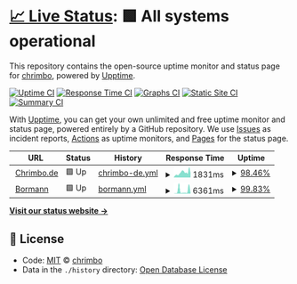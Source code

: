 # [📈 Live Status](https://chrimbo.github.io/upptime): <!--live status--> **🟩 All systems operational**

This repository contains the open-source uptime monitor and status page for [chrimbo](https://chrimbo.github.io/upptime), powered by [Upptime](https://github.com/upptime/upptime).

[![Uptime CI](https://github.com/koj-co/upptime/workflows/Uptime%20CI/badge.svg)](https://github.com/koj-co/upptime/actions?query=workflow%3A%22Uptime+CI%22)
[![Response Time CI](https://github.com/koj-co/upptime/workflows/Response%20Time%20CI/badge.svg)](https://github.com/koj-co/upptime/actions?query=workflow%3A%22Response+Time+CI%22)
[![Graphs CI](https://github.com/koj-co/upptime/workflows/Graphs%20CI/badge.svg)](https://github.com/koj-co/upptime/actions?query=workflow%3A%22Graphs+CI%22)
[![Static Site CI](https://github.com/koj-co/upptime/workflows/Static%20Site%20CI/badge.svg)](https://github.com/koj-co/upptime/actions?query=workflow%3A%22Static+Site+CI%22)
[![Summary CI](https://github.com/koj-co/upptime/workflows/Summary%20CI/badge.svg)](https://github.com/koj-co/upptime/actions?query=workflow%3A%22Summary+CI%22)

With [Upptime](https://upptime.js.org), you can get your own unlimited and free uptime monitor and status page, powered entirely by a GitHub repository. We use [Issues](https://github.com/chrimbo/upptime/issues) as incident reports, [Actions](https://github.com/chrimbo/upptime/actions) as uptime monitors, and [Pages](https://chrimbo.github.io/upptime) for the status page.

<!--start: status pages-->
<!-- This summary is generated by Upptime (https://github.com/upptime/upptime) -->
<!-- Do not edit this manually, your changes will be overwritten -->
<!-- prettier-ignore -->
| URL | Status | History | Response Time | Uptime |
| --- | ------ | ------- | ------------- | ------ |
| <img alt="" src="https://favicons.githubusercontent.com/www.chrimbo.de" height="13"> [Chrimbo.de](https://www.chrimbo.de) | 🟩 Up | [chrimbo-de.yml](https://github.com/chrimbo/upptime/commits/master/history/chrimbo-de.yml) | <details><summary><img alt="Response time graph" src="./graphs/chrimbo-de/response-time-week.png" height="20"> 1831ms</summary><br><a href="https://chrimbo.github.io/upptime/history/chrimbo-de"><img alt="Response time 5011" src="https://img.shields.io/endpoint?url=https%3A%2F%2Fraw.githubusercontent.com%2Fchrimbo%2Fupptime%2Fmaster%2Fapi%2Fchrimbo-de%2Fresponse-time.json"></a><br><a href="https://chrimbo.github.io/upptime/history/chrimbo-de"><img alt="24-hour response time 2381" src="https://img.shields.io/endpoint?url=https%3A%2F%2Fraw.githubusercontent.com%2Fchrimbo%2Fupptime%2Fmaster%2Fapi%2Fchrimbo-de%2Fresponse-time-day.json"></a><br><a href="https://chrimbo.github.io/upptime/history/chrimbo-de"><img alt="7-day response time 1831" src="https://img.shields.io/endpoint?url=https%3A%2F%2Fraw.githubusercontent.com%2Fchrimbo%2Fupptime%2Fmaster%2Fapi%2Fchrimbo-de%2Fresponse-time-week.json"></a><br><a href="https://chrimbo.github.io/upptime/history/chrimbo-de"><img alt="30-day response time 5011" src="https://img.shields.io/endpoint?url=https%3A%2F%2Fraw.githubusercontent.com%2Fchrimbo%2Fupptime%2Fmaster%2Fapi%2Fchrimbo-de%2Fresponse-time-month.json"></a><br><a href="https://chrimbo.github.io/upptime/history/chrimbo-de"><img alt="1-year response time 5011" src="https://img.shields.io/endpoint?url=https%3A%2F%2Fraw.githubusercontent.com%2Fchrimbo%2Fupptime%2Fmaster%2Fapi%2Fchrimbo-de%2Fresponse-time-year.json"></a></details> | <details><summary><a href="https://chrimbo.github.io/upptime/history/chrimbo-de">98.46%</a></summary><a href="https://chrimbo.github.io/upptime/history/chrimbo-de"><img alt="All-time uptime 97.66%" src="https://img.shields.io/endpoint?url=https%3A%2F%2Fraw.githubusercontent.com%2Fchrimbo%2Fupptime%2Fmaster%2Fapi%2Fchrimbo-de%2Fuptime.json"></a><br><a href="https://chrimbo.github.io/upptime/history/chrimbo-de"><img alt="24-hour uptime 97.69%" src="https://img.shields.io/endpoint?url=https%3A%2F%2Fraw.githubusercontent.com%2Fchrimbo%2Fupptime%2Fmaster%2Fapi%2Fchrimbo-de%2Fuptime-day.json"></a><br><a href="https://chrimbo.github.io/upptime/history/chrimbo-de"><img alt="7-day uptime 98.46%" src="https://img.shields.io/endpoint?url=https%3A%2F%2Fraw.githubusercontent.com%2Fchrimbo%2Fupptime%2Fmaster%2Fapi%2Fchrimbo-de%2Fuptime-week.json"></a><br><a href="https://chrimbo.github.io/upptime/history/chrimbo-de"><img alt="30-day uptime 97.66%" src="https://img.shields.io/endpoint?url=https%3A%2F%2Fraw.githubusercontent.com%2Fchrimbo%2Fupptime%2Fmaster%2Fapi%2Fchrimbo-de%2Fuptime-month.json"></a><br><a href="https://chrimbo.github.io/upptime/history/chrimbo-de"><img alt="1-year uptime 97.66%" src="https://img.shields.io/endpoint?url=https%3A%2F%2Fraw.githubusercontent.com%2Fchrimbo%2Fupptime%2Fmaster%2Fapi%2Fchrimbo-de%2Fuptime-year.json"></a></details>
| <img alt="" src="https://favicons.githubusercontent.com/www.bormann2.de" height="13"> [Bormann](https://www.bormann2.de) | 🟩 Up | [bormann.yml](https://github.com/chrimbo/upptime/commits/master/history/bormann.yml) | <details><summary><img alt="Response time graph" src="./graphs/bormann/response-time-week.png" height="20"> 6361ms</summary><br><a href="https://chrimbo.github.io/upptime/history/bormann"><img alt="Response time 5535" src="https://img.shields.io/endpoint?url=https%3A%2F%2Fraw.githubusercontent.com%2Fchrimbo%2Fupptime%2Fmaster%2Fapi%2Fbormann%2Fresponse-time.json"></a><br><a href="https://chrimbo.github.io/upptime/history/bormann"><img alt="24-hour response time 13102" src="https://img.shields.io/endpoint?url=https%3A%2F%2Fraw.githubusercontent.com%2Fchrimbo%2Fupptime%2Fmaster%2Fapi%2Fbormann%2Fresponse-time-day.json"></a><br><a href="https://chrimbo.github.io/upptime/history/bormann"><img alt="7-day response time 6361" src="https://img.shields.io/endpoint?url=https%3A%2F%2Fraw.githubusercontent.com%2Fchrimbo%2Fupptime%2Fmaster%2Fapi%2Fbormann%2Fresponse-time-week.json"></a><br><a href="https://chrimbo.github.io/upptime/history/bormann"><img alt="30-day response time 5535" src="https://img.shields.io/endpoint?url=https%3A%2F%2Fraw.githubusercontent.com%2Fchrimbo%2Fupptime%2Fmaster%2Fapi%2Fbormann%2Fresponse-time-month.json"></a><br><a href="https://chrimbo.github.io/upptime/history/bormann"><img alt="1-year response time 5535" src="https://img.shields.io/endpoint?url=https%3A%2F%2Fraw.githubusercontent.com%2Fchrimbo%2Fupptime%2Fmaster%2Fapi%2Fbormann%2Fresponse-time-year.json"></a></details> | <details><summary><a href="https://chrimbo.github.io/upptime/history/bormann">99.83%</a></summary><a href="https://chrimbo.github.io/upptime/history/bormann"><img alt="All-time uptime 99.51%" src="https://img.shields.io/endpoint?url=https%3A%2F%2Fraw.githubusercontent.com%2Fchrimbo%2Fupptime%2Fmaster%2Fapi%2Fbormann%2Fuptime.json"></a><br><a href="https://chrimbo.github.io/upptime/history/bormann"><img alt="24-hour uptime 100.00%" src="https://img.shields.io/endpoint?url=https%3A%2F%2Fraw.githubusercontent.com%2Fchrimbo%2Fupptime%2Fmaster%2Fapi%2Fbormann%2Fuptime-day.json"></a><br><a href="https://chrimbo.github.io/upptime/history/bormann"><img alt="7-day uptime 99.83%" src="https://img.shields.io/endpoint?url=https%3A%2F%2Fraw.githubusercontent.com%2Fchrimbo%2Fupptime%2Fmaster%2Fapi%2Fbormann%2Fuptime-week.json"></a><br><a href="https://chrimbo.github.io/upptime/history/bormann"><img alt="30-day uptime 99.51%" src="https://img.shields.io/endpoint?url=https%3A%2F%2Fraw.githubusercontent.com%2Fchrimbo%2Fupptime%2Fmaster%2Fapi%2Fbormann%2Fuptime-month.json"></a><br><a href="https://chrimbo.github.io/upptime/history/bormann"><img alt="1-year uptime 99.51%" src="https://img.shields.io/endpoint?url=https%3A%2F%2Fraw.githubusercontent.com%2Fchrimbo%2Fupptime%2Fmaster%2Fapi%2Fbormann%2Fuptime-year.json"></a></details>

<!--end: status pages-->

[**Visit our status website →**](https://chrimbo.github.io/upptime)

## 📄 License

- Code: [MIT](./LICENSE) © [chrimbo](https://chrimbo.github.io/upptime)
- Data in the `./history` directory: [Open Database License](https://opendatacommons.org/licenses/odbl/1-0/)
